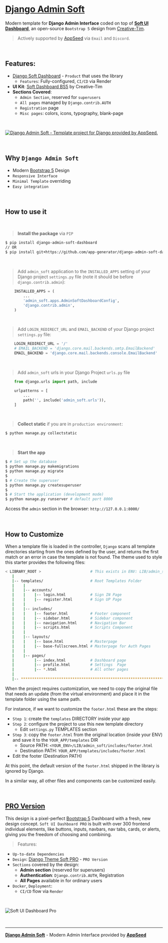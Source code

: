 # [Django Admin Soft](https://appseed.us/product/soft-ui-dashboard/django/) 

Modern template for **Django Admin Interface** coded on top of **[Soft UI Dashboard](https://appseed.us/product/soft-ui-dashboard/django/)**, an open-source `Bootstrap 5` design from [Creative-Tim](https://www.creative-tim.com/?AFFILIATE=128200).

> Actively supported by [AppSeed](https://appseed.us/) via `Email` and `Discord`.

<br />

## Features: 

- [Django Soft Dashboard](https://appseed.us/product/soft-ui-dashboard/django/) - `Product` that uses the library
  - `Features`: Fully-configured, `CI/CD` via Render
- **UI Kit**: [Soft Dashboard BS5](https://www.creative-tim.com/product/soft-ui-dashboard?AFFILIATE=128200) by Creative-Tim
- **Sections Covered**: 
  - `Admin Section`, reserved for `superusers`
  - `All pages` managed by `Django.contrib.AUTH`
  - `Registration` page
  - `Misc pages`: colors, icons, typography, blank-page 

<br />

[![Django Admin Soft - Template project for Django provided by AppSeed.](https://user-images.githubusercontent.com/51070104/215729207-5cce250e-54da-4712-89a9-c1fd6b0a149e.png)](https://appseed.us/product/soft-ui-dashboard/django/)

<br>

## Why `Django Admin Soft`

- Modern [Bootstrap 5](https://www.admin-dashboards.com/bootstrap-5-templates/) Design
- `Responsive Interface`
- `Minimal Template` overriding
- `Easy integration`

<br />

## How to use it

<br />

> **Install the package** via `PIP` 

```bash
$ pip install django-admin-soft-dashboard
// OR
$ pip install git+https://github.com/app-generator/django-admin-soft-dashboard.git
```

<br />

> Add `admin_soft` application to the `INSTALLED_APPS` setting of your Django project `settings.py` file (note it should be before `django.contrib.admin`):

```python
    INSTALLED_APPS = (
        ...
        'admin_soft.apps.AdminSoftDashboardConfig',
        'django.contrib.admin',
    )
```

<br />

> Add `LOGIN_REDIRECT_URL` and `EMAIL_BACKEND` of your Django project `settings.py` file:

```python
    LOGIN_REDIRECT_URL = '/'
    # EMAIL_BACKEND = 'django.core.mail.backends.smtp.EmailBackend'
    EMAIL_BACKEND = 'django.core.mail.backends.console.EmailBackend'
```

<br />

> Add `admin_soft` urls in your Django Project `urls.py` file

```python
    from django.urls import path, include

    urlpatterns = [
        ...
        path('', include('admin_soft.urls')),
    ]
```

<br />

> **Collect static** if you are in `production environment`:

```bash
$ python manage.py collectstatic
```

<br />

> **Start the app**

```bash
$ # Set up the database
$ python manage.py makemigrations
$ python manage.py migrate
$
$ # Create the superuser
$ python manage.py createsuperuser
$
$ # Start the application (development mode)
$ python manage.py runserver # default port 8000
```

Access the `admin` section in the browser: `http://127.0.0.1:8000/`

<br />

## How to Customize 

When a template file is loaded in the controller, `Django` scans all template directories starting from the ones defined by the user, and returns the first match or an error in case the template is not found. 
The  theme used to style this starter provides the following files: 

```bash
< LIBRARY_ROOT >                      # This exists in ENV: LIB/admin_soft
   |
   |-- templates/                     # Root Templates Folder 
   |    |          
   |    |-- accounts/       
   |    |    |-- login.html           # Sign IN Page
   |    |    |-- register.html        # Sign UP Page
   |    |
   |    |-- includes/       
   |    |    |-- footer.html          # Footer component
   |    |    |-- sidebar.html         # Sidebar component
   |    |    |-- navigation.html      # Navigation Bar
   |    |    |-- scripts.html         # Scripts Component
   |    |
   |    |-- layouts/       
   |    |    |-- base.html            # Masterpage
   |    |    |-- base-fullscreen.html # Masterpage for Auth Pages
   |    |
   |    |-- pages/       
   |         |-- index.html           # Dashboard page
   |         |-- profile.html         # Settings  Page
   |         |-- *.html               # All other pages
   |    
   |-- ************************************************************************
```

When the project requires customization, we need to copy the original file that needs an update (from the virtual environment) and place it in the template folder using the same path. 

For instance, if we want to customize the `footer.html` these are the steps:

- `Step 1`: create the `templates` DIRECTORY inside your app 
- `Step 2`: configure the project to use this new template directory
  - Edit `settings.py` TEMPLATES section 
- `Step 3`: copy the `footer.html` from the original location (inside your ENV) and save it to the `YOUR_APP/templates` DIR
  - Source PATH: `<YOUR_ENV>/LIB/admin_soft/includes/footer.html`
  - Destination PATH: `YOUR_APP/templates/includes/footer.html`
- Edit the footer (Destination PATH)    

At this point, the default version of the `footer.html` shipped in the library is ignored by Django.

In a similar way, all other files and components can be customized easily.

<br />

## [PRO Version](https://appseed.us/product/soft-ui-dashboard-pro/django/)   

This design is a pixel-perfect [Bootstrap 5](https://www.admin-dashboards.com/bootstrap-5-templates/) Dashboard with a fresh, new design concept. `Soft UI Dashboard PRO` is built with over 300 frontend individual elements, like buttons, inputs, navbars, nav tabs, cards, or alerts, giving you the freedom of choosing and combining.

> Features: 

- `Up-to-date Dependencies`
- `Design`: [Django Theme Soft PRO](https://github.com/app-generator/django-admin-soft-pro) - `PRO Version`
- `Sections` covered by the design:
  - **Admin section** (reserved for superusers)
  - **Authentication**: `Django.contrib.AUTH`, Registration
  - **All Pages** available in for ordinary users 
- `Docker`, `Deployment`:
  - `CI/CD` flow via `Render`

<br />

![Soft UI Dashboard Pro](https://user-images.githubusercontent.com/51070104/211278814-881e0fcf-7986-4386-afee-540aa0f53bba.png)

<br />

---
**[Django Admin Soft](https://appseed.us/product/soft-ui-dashboard/django/)** - Modern Admin Interface provided by **[AppSeed](https://appseed.us/)**
